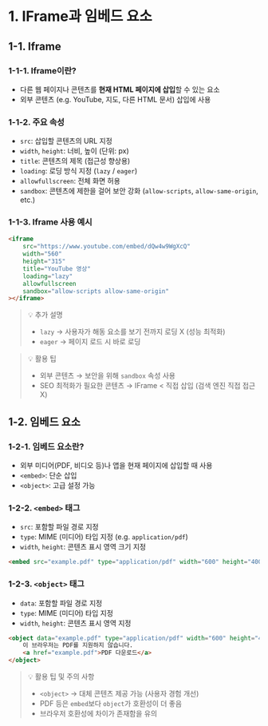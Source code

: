 # 1. IFrame과 임베드 요소

## 1-1. Iframe

### 1-1-1. Iframe이란?

-   다른 웹 페이지나 콘텐츠를 **현재 HTML 페이지에 삽입**할 수 있는 요소
-   외부 콘텐츠 (e.g. YouTube, 지도, 다른 HTML 문서) 삽입에 사용

### 1-1-2. 주요 속성

-   `src`: 삽입할 콘텐츠의 URL 지정
-   `width`, `height`: 너비, 높이 (단위: px)
-   `title`: 콘텐츠의 제목 (접근성 향상용)
-   `loading`: 로딩 방식 지정 (`lazy` / `eager`)
-   `allowfullscreen`: 전체 화면 허용
-   `sandbox`: 콘텐츠에 제한을 걸어 보안 강화 (`allow-scripts`, `allow-same-origin`, etc.)

### 1-1-3. Iframe 사용 예시

```html
<iframe
    src="https://www.youtube.com/embed/dQw4w9WgXcQ"
    width="560"
    height="315"
    title="YouTube 영상"
    loading="lazy"
    allowfullscreen
    sandbox="allow-scripts allow-same-origin"
></iframe>
```

> 💡 추가 설명
>
> -   `lazy` → 사용자가 해동 요소를 보기 전까지 로딩 X (성능 최적화)
> -   `eager` → 페이지 로드 시 바로 로딩

> 💡 활용 팁
>
> -   외부 콘텐츠 → 보안을 위해 `sandbox` 속성 사용
> -   SEO 최적화가 필요한 콘텐츠 → IFrame < 직접 삽입 (검색 엔진 직접 접근 X)

## 1-2. 임베드 요소

### 1-2-1. 임베드 요소란?

-   외부 미디어(PDF, 비디오 등)나 앱을 현재 페이지에 삽입할 때 사용
-   `<embed>`: 단순 삽입
-   `<object>`: 고급 설정 가능

### 1-2-2. `<embed>` 태그

-   `src`: 포함할 파일 경로 지정
-   `type`: MIME (미디어) 타입 지정 (e.g. `application/pdf`)
-   `width`, `height`: 콘텐츠 표시 영역 크기 지정

```html
<embed src="example.pdf" type="application/pdf" width="600" height="400" />
```

### 1-2-3. `<object>` 태그

-   `data`: 포함할 파일 경로 지정
-   `type`: MIME (미디어) 타입 지정
-   `width`, `height`: 콘텐츠 표시 영역 지정

```html
<object data="example.pdf" type="application/pdf" width="600" height="400">
    이 브라우저는 PDF를 지원하지 않습니다.
    <a href="example.pdf">PDF 다운로드</a>
</object>
```

> 💡 활용 팁 및 주의 사항
>
> -   `<object>` → 대체 콘텐츠 제공 가능 (사용자 경험 개선)
> -   PDF 등은 `embed`보다 `object`가 호환성이 더 좋음
> -   브라우저 호환성에 차이가 존재함을 유의
